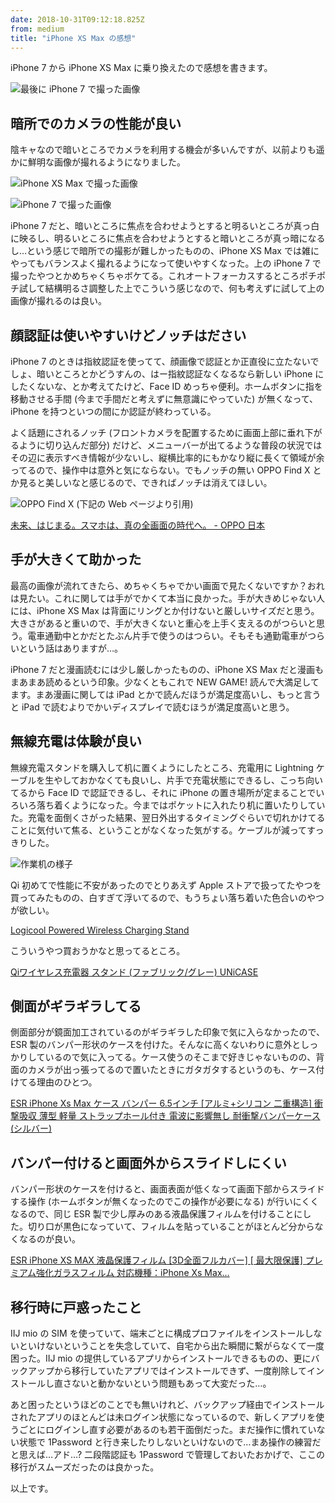 ```yaml
---
date: 2018-10-31T09:12:18.825Z
from: medium
title: "iPhone XS Max の感想"
---
```


iPhone 7 から iPhone XS Max に乗り換えたので感想を書きます。

![最後に iPhone 7 で撮った画像](https://cdn-images-1.medium.com/max/800/0*6_vuG613bYC6lkci "最後に iPhone 7 で撮った画像")

## 暗所でのカメラの性能が良い

陰キャなので暗いところでカメラを利用する機会が多いんですが、以前よりも遥かに鮮明な画像が撮れるようになりました。

![iPhone XS Max で撮った画像](https://cdn-images-1.medium.com/max/800/1*g8v7-yghenK8sciM2vXQBQ.png "iPhone XS Max で撮った画像")

![iPhone 7 で撮った画像](https://cdn-images-1.medium.com/max/800/1*97XH8v5TqdNYugVizF67eQ.png "iPhone 7 で撮った画像")

iPhone 7 だと、暗いところに焦点を合わせようとすると明るいところが真っ白に映るし、明るいところに焦点を合わせようとすると暗いところが真っ暗になるし…という感じで暗所での撮影が難しかったものの、iPhone XS Max では雑にやってもバランスよく撮れるようになって使いやすくなった。上の iPhone 7 で撮ったやつとかめちゃくちゃボケてる。これオートフォーカスするところポチポチ試して結構明るさ調整した上でこういう感じなので、何も考えずに試して上の画像が撮れるのは良い。

## 顔認証は使いやすいけどノッチはださい

iPhone 7 のときは指紋認証を使ってて、顔画像で認証とか正直役に立たないでしょ、暗いところとかどうすんの、はー指紋認証なくなるなら新しい iPhone にしたくないな、とか考えてたけど、Face ID めっちゃ便利。ホームボタンに指を移動させる手間 (今まで手間だと考えずに無意識にやっていた) が無くなって、iPhone を持つといつの間にか認証が終わっている。

よく話題にされるノッチ (フロントカメラを配置するために画面上部に垂れ下がるように切り込んだ部分) だけど、メニューバーが出てるような普段の状況ではその辺に表示すべき情報が少ないし、縦横比率的にもかなり縦に長くて領域が余ってるので、操作中は意外と気にならない。でもノッチの無い OPPO Find X とか見ると美しいなと感じるので、できればノッチは消えてほしい。

![OPPO Find X (下記の Web ページより引用)](https://cdn-images-1.medium.com/max/800/1*CmUe0tZ5oFbtz-H02DRNSA.png "OPPO Find X (下記の Web ページより引用)")

[未来、はじまる。スマホは、真の全画面の時代へ。 - OPPO 日本](https://www.oppo.com/jp/smartphone-find_x/)

## 手が大きくて助かった

最高の画像が流れてきたら、めちゃくちゃでかい画面で見たくないですか？おれは見たい。これに関しては手がでかくて本当に良かった。手が大きめじゃない人には、iPhone XS Max は背面にリングとか付けないと厳しいサイズだと思う。大きさがあると重いので、手が大きくないと重心を上手く支えるのがつらいと思う。電車通勤中とかだとたぶん片手で使うのはつらい。そもそも通勤電車がつらいという話はありますが…。

iPhone 7 だと漫画読むには少し厳しかったものの、iPhone XS Max だと漫画もまあまあ読めるという印象。少なくともこれで NEW GAME! 読んで大満足してます。まあ漫画に関しては iPad とかで読んだほうが満足度高いし、もっと言うと iPad で読むよりでかいディスプレイで読むほうが満足度高いと思う。

## 無線充電は体験が良い

無線充電スタンドを購入して机に置くようにしたところ、充電用に Lightning ケーブルを生やしておかなくても良いし、片手で充電状態にできるし、こっち向いてるから Face ID で認証できるし、それに iPhone の置き場所が定まることでいろいろ落ち着くようになった。今まではポケットに入れたり机に置いたりしていた。充電を面倒くさがった結果、翌日外出するタイミングぐらいで切れかけてることに気付いて焦る、ということがなくなった気がする。ケーブルが減ってすっきりした。

![作業机の様子](https://cdn-images-1.medium.com/max/800/1*6UBoig7-rBmbQFeEAti1rw.png "作業机の様子")

Qi 初めてで性能に不安があったのでとりあえず Apple ストアで扱ってたやつを買ってみたものの、白すぎて浮いてるので、もうちょい落ち着いた色合いのやつが欲しい。

[Logicool Powered Wireless Charging Stand](https://www.apple.com/jp/shop/product/HM6U2J/A/logicool-powered-wireless-charging-stand)

こういうやつ買おうかなと思ってるところ。

[Qiワイヤレス充電器 スタンド (ファブリック/グレー) UNiCASE](https://unicase.jp/iphone-goods/battery/48258.html)

## 側面がギラギラしてる

側面部分が鏡面加工されているのがギラギラした印象で気に入らなかったので、ESR 製のバンパー形状のケースを付けた。そんなに高くないわりに意外としっかりしているので気に入ってる。ケース使うのそこまで好きじゃないものの、背面のカメラが出っ張ってるので置いたときにガタガタするというのも、ケース付けてる理由のひとつ。

[ESR iPhone Xs Max ケース バンパー 6.5インチ \[アルミ+シリコン 二重構造\] 衝撃吸収 薄型 軽量 ストラップホール付き 電波に影響無し 耐衝撃バンパーケース (シルバー)](https://www.amazon.co.jp/gp/product/B07GJD1VMQ?tag=r7kamura07-22)

## バンパー付けると画面外からスライドしにくい

バンパー形状のケースを付けると、画面表面が低くなって画面下部からスライドする操作 (ホームボタンが無くなったのでこの操作が必要になる) が行いにくくなるので、同じ ESR 製で少し厚みのある液晶保護フィルムを付けることにした。切り口が黒色になっていて、フィルムを貼っていることがほとんど分からなくなるのが良い。

[ESR iPhone XS MAX 液晶保護フィルム \[3D全面フルカバー\] \[ 最大限保護\] プレミアム強化ガラスフィルム 対応機種：iPhone Xs Max…](https://www.amazon.co.jp/gp/product/B07G42KLZZ?tag=r7kamura07-22)

## 移行時に戸惑ったこと

IIJ mio の SIM を使っていて、端末ごとに構成プロファイルをインストールしないといけないということを失念していて、自宅から出た瞬間に繋がらなくて一度困った。IIJ mio の提供しているアプリからインストールできるものの、更にバックアップから移行していたアプリではインストールできず、一度削除してインストールし直さないと動かないという問題もあって大変だった…。

あと困ったというほどのことでも無いけれど、バックアップ経由でインストールされたアプリのほとんどは未ログイン状態になっているので、新しくアプリを使うごとにログインし直す必要があるのも若干面倒だった。まだ操作に慣れていない状態で 1Password と行き来したりしないといけないので…まあ操作の練習だと思えば…アド…? 二段階認証も 1Password で管理しておいたおかげで、ここの移行がスムーズだったのは良かった。

以上です。
